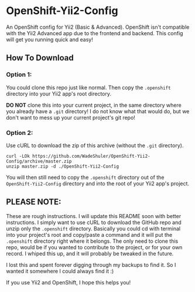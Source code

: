 # OpenShift-Yii2-Config
An OpenShift config for Yii2 (Basic &amp; Advanced). OpenShift isn't compatible with the Yii2 Advanced app due to the frontend and backend. This config will get you running quick and easy!

## How To Download

### Option 1:
You could clone this repo just like normal. Then copy the `.openshift` directory into your Yii2 app's root directory.

**DO NOT** clone this into your current project, in the same directory where you already have a `.git` directory! I do not know what that would do, but we don't want to mess up your current project's git repo!

### Option 2:

Use cURL to download the zip of this archive (without the `.git` directory).

    curl -LOk https://github.com/WadeShuler/OpenShift-Yii2-Config/archive/master.zip
    unzip master.zip -d ./OpenShift-Yii2-Config

You will then still need to copy the `.openshift` directory out of the `OpenShift-Yii2-Config` directory and into the root of your Yii2 app's project.

## PLEASE NOTE:

These are rough instructions. I will update this README soon with better instructions. I simply want to use cURL to download the GitHub repo and unzip only the `.openshift` directory. Basically you could cd with terminal into your project's root and copy/paste a command and it will put the `.openshift` directory right where it belongs. The only need to clone this repo, would be if you wanted to contribute to the project, or for your own record. I whiped this up, and it will probably be tweaked in the future.

I lost this and spent forever digging through my backups to find it. So I wanted it somewhere I could always find it :)

If you use Yii2 and OpenShift, I hope this helps you!
